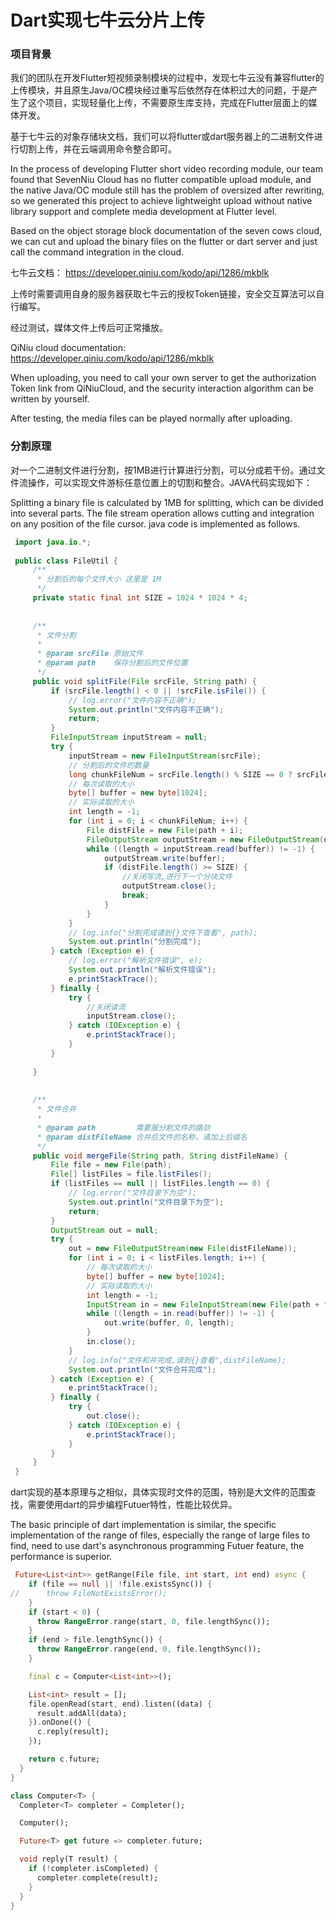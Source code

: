 # Dart实现七牛云分片上传

### 项目背景
我们的团队在开发Flutter短视频录制模块的过程中，发现七牛云没有兼容flutter的上传模块，并且原生Java/OC模块经过重写后依然存在体积过大的问题，于是产生了这个项目，实现轻量化上传，不需要原生库支持，完成在Flutter层面上的媒体开发。

基于七牛云的对象存储块文档，我们可以将flutter或dart服务器上的二进制文件进行切割上传，并在云端调用命令整合即可。

In the process of developing Flutter short video recording module, our team found that SevenNiu Cloud has no flutter compatible upload module, and the native Java/OC module still has the problem of oversized after rewriting, so we generated this project to achieve lightweight upload without native library support and complete media development at Flutter level.

Based on the object storage block documentation of the seven cows cloud, we can cut and upload the binary files on the flutter or dart server and just call the command integration in the cloud.

七牛云文档： https://developer.qiniu.com/kodo/api/1286/mkblk

上传时需要调用自身的服务器获取七牛云的授权Token链接，安全交互算法可以自行编写。

经过测试，媒体文件上传后可正常播放。

QiNiu cloud documentation: https://developer.qiniu.com/kodo/api/1286/mkblk

When uploading, you need to call your own server to get the authorization Token link from QiNiuCloud, and the security interaction algorithm can be written by yourself.

After testing, the media files can be played normally after uploading.

### 分割原理
对一个二进制文件进行分割，按1MB进行计算进行分割，可以分成若干份。通过文件流操作，可以实现文件游标任意位置上的切割和整合。JAVA代码实现如下：

Splitting a binary file is calculated by 1MB for splitting, which can be divided into several parts. The file stream operation allows cutting and integration on any position of the file cursor. java code is implemented as follows.

```java
 import java.io.*;
 
 public class FileUtil {
     /**
      * 分割后的每个文件大小 这里是 1M
      */
     private static final int SIZE = 1024 * 1024 * 4;
 
 
     /**
      * 文件分割
      *
      * @param srcFile 原始文件
      * @param path    保存分割后的文件位置
      */
     public void splitFile(File srcFile, String path) {
         if (srcFile.length() < 0 || !srcFile.isFile()) {
             // log.error("文件内容不正确");
             System.out.println("文件内容不正确");
             return;
         }
         FileInputStream inputStream = null;
         try {
             inputStream = new FileInputStream(srcFile);
             // 分割后的文件的数量
             long chunkFileNum = srcFile.length() % SIZE == 0 ? srcFile.length() / SIZE : srcFile.length() / SIZE + 1;
             // 每次读取的大小
             byte[] buffer = new byte[1024];
             // 实际读取的大小
             int length = -1;
             for (int i = 0; i < chunkFileNum; i++) {
                 File distFile = new File(path + i);
                 FileOutputStream outputStream = new FileOutputStream(distFile);
                 while ((length = inputStream.read(buffer)) != -1) {
                     outputStream.write(buffer);
                     if (distFile.length() >= SIZE) {
                         //关闭写流,进行下一个分块文件
                         outputStream.close();
                         break;
                     }
                 }
             }
             // log.info("分割完成请到{}文件下查看", path);
             System.out.println("分割完成");
         } catch (Exception e) {
             // log.error("解析文件错误", e);
             System.out.println("解析文件错误");
             e.printStackTrace();
         } finally {
             try {
                 //关闭读流
                 inputStream.close();
             } catch (IOException e) {
                 e.printStackTrace();
             }
         }
 
     }
 
 
     /**
      * 文件合并
      *
      * @param path         需要服分割文件的路劲
      * @param distFileName 合并后文件的名称，请加上后缀名
      */
     public void mergeFile(String path, String distFileName) {
         File file = new File(path);
         File[] listFiles = file.listFiles();
         if (listFiles == null || listFiles.length == 0) {
             // log.error("文件目录下为空");
             System.out.println("文件目录下为空");
             return;
         }
         OutputStream out = null;
         try {
             out = new FileOutputStream(new File(distFileName));
             for (int i = 0; i < listFiles.length; i++) {
                 // 每次读取的大小
                 byte[] buffer = new byte[1024];
                 // 实际读取的大小
                 int length = -1;
                 InputStream in = new FileInputStream(new File(path + "/" + i));
                 while ((length = in.read(buffer)) != -1) {
                     out.write(buffer, 0, length);
                 }
                 in.close();
             }
             // log.info("文件和并完成,请到{}查看",distFileName);
             System.out.println("文件合并完成");
         } catch (Exception e) {
             e.printStackTrace();
         } finally {
             try {
                 out.close();
             } catch (IOException e) {
                 e.printStackTrace();
             }
         }
     }
 }
```

dart实现的基本原理与之相似，具体实现时文件的范围，特别是大文件的范围查找，需要使用dart的异步编程Futuer特性，性能比较优异。

The basic principle of dart implementation is similar, the specific implementation of the range of files, especially the range of large files to find, need to use dart's asynchronous programming Futuer feature, the performance is superior.

```dart
 Future<List<int>> getRange(File file, int start, int end) async {
    if (file == null || !file.existsSync()) {
//      throw FileNotExistsError();
    }
    if (start < 0) {
      throw RangeError.range(start, 0, file.lengthSync());
    }
    if (end > file.lengthSync()) {
      throw RangeError.range(end, 0, file.lengthSync());
    }

    final c = Computer<List<int>>();

    List<int> result = [];
    file.openRead(start, end).listen((data) {
      result.addAll(data);
    }).onDone(() {
      c.reply(result);
    });

    return c.future;
  }
}

class Computer<T> {
  Completer<T> completer = Completer();

  Computer();

  Future<T> get future => completer.future;

  void reply(T result) {
    if (!completer.isCompleted) {
      completer.complete(result);
    }
  }
}
```
